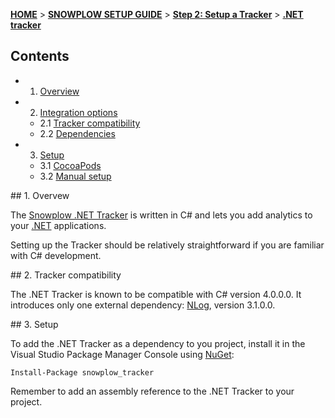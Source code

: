 <a name="top" />

[**HOME**](Home) > [**SNOWPLOW SETUP GUIDE**](Setting-up-Snowplow) > [**Step 2: Setup a Tracker**](Setting-up-a-Tracker) > [**.NET tracker**](.NET-tracker-setup)

## Contents

- 1. [Overview](#overview)
- 2. [Integration options](#integration-options)
  - 2.1 [Tracker compatibility](#compatibility)  
  - 2.2 [Dependencies](#dependencies)
- 3. [Setup](#setup)
  - 3.1 [CocoaPods](#cocoapods)
  - 3.2 [Manual setup](#manual_setup)

<a name="overview" />
## 1. Overvew

The [Snowplow .NET Tracker][dotnet-tracker-github] is written in C# and lets you add analytics to your [.NET][dotnet] applications.

Setting up the Tracker should be relatively straightforward if you are familiar with C# development.

<a name="compatibility" />
## 2. Tracker compatibility

The .NET Tracker is known to be compatible with C# version 4.0.0.0. It introduces only one external dependency: [NLog][nlog], version 3.1.0.0.

<a name="setup" />
## 3. Setup

To add the .NET Tracker as a dependency to you project, install it in the Visual Studio Package Manager Console using [NuGet][nuget]:

```
Install-Package snowplow_tracker
```

Remember to add an assembly reference to the .NET Tracker to your project.

[dotnet]: http://www.microsoft.com/net
[dotnet-tracker-github]: https://github.com/snowplow/snowplow-dotnet-tracker

[nlog]: https://github.com/NLog/NLog
[nuget]: https://www.nuget.org/

